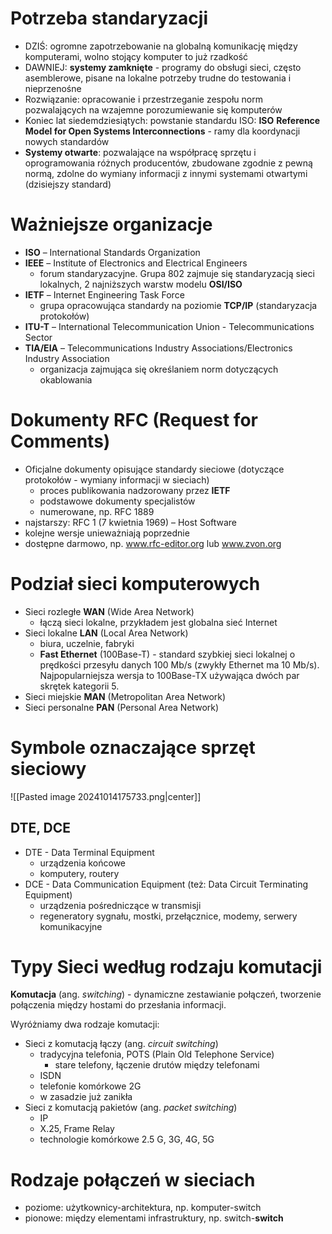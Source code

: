 
# Potrzeba standaryzacji

- DZIŚ: ogromne zapotrzebowanie na globalną komunikację między komputerami, wolno stojący komputer to już rzadkość
 - DAWNIEJ: **systemy zamknięte** - programy do obsługi sieci, często asemblerowe, pisane na lokalne potrzeby trudne do testowania i nieprzenośne
 - Rozwiązanie: opracowanie i przestrzeganie zespołu norm pozwalających na wzajemne porozumiewanie się komputerów
- Koniec lat siedemdziesiątych: powstanie standardu ISO: **ISO** **Reference Model for Open Systems Interconnections** - ramy dla koordynacji nowych standardów
- **Systemy otwarte**: pozwalające na współpracę sprzętu i oprogramowania różnych producentów, zbudowane zgodnie z pewną normą, zdolne do wymiany informacji z innymi systemami otwartymi (dzisiejszy standard)

# Ważniejsze organizacje

- **ISO** – International Standards Organization
- **IEEE** – Institute of Electronics and Electrical Engineers
	- forum standaryzacyjne. Grupa 802 zajmuje się standaryzacją sieci lokalnych, 2 najniższych warstw modelu **OSI/ISO**
- **IETF** – Internet Engineering Task Force
	- grupa opracowująca standardy na poziomie **TCP/IP** (standaryzacja protokołów)
- **ITU-T** – International Telecommunication Union - Telecommunications Sector
- **TIA/EIA** – Telecommunications Industry Associations/Electronics Industry Association
	- organizacja zajmująca się określaniem norm dotyczących okablowania


# Dokumenty RFC (Request for Comments)

- Oficjalne dokumenty opisujące standardy sieciowe (dotyczące protokołów - wymiany informacji w sieciach)
	 - proces publikowania nadzorowany przez **IETF**
	 - podstawowe dokumenty specjalistów
	 - numerowane, np. RFC 1889
- najstarszy: RFC 1 (7 kwietnia 1969) – Host Software
- kolejne wersje unieważniają poprzednie
- dostępne darmowo, np. www.rfc-editor.org lub www.zvon.org


# Podział sieci komputerowych

- Sieci rozległe **WAN** (Wide Area Network)
	- łączą sieci lokalne, przykładem jest globalna sieć Internet
- Sieci lokalne **LAN** (Local Area Network)
	- biura, uczelnie, fabryki
	- **Fast Ethernet** (100Base-T) - standard szybkiej sieci lokalnej o prędkości przesyłu danych 100 Mb/s (zwykły Ethernet ma 10 Mb/s). Najpopularniejsza wersja to 100Base-TX używająca dwóch par skrętek kategorii 5.
- Sieci miejskie **MAN** (Metropolitan Area Network)
- Sieci personalne **PAN** (Personal Area Network)

# Symbole oznaczające sprzęt sieciowy

![[Pasted image 20241014175733.png|center]]

## DTE, DCE

- DTE - Data Terminal Equipment
	- urządzenia końcowe
	- komputery, routery
- DCE - Data Communication Equipment (też: Data Circuit Terminating Equipment)
	- urządzenia pośredniczące w transmisji
	- regeneratory sygnału, mostki, przełącznice, modemy, serwery komunikacyjne

# Typy Sieci według rodzaju komutacji

**Komutacja** (ang. *switching*) - dynamiczne zestawianie połączeń, tworzenie połączenia między hostami do przesłania informacji.

Wyróżniamy dwa rodzaje komutacji:
- Sieci z komutacją łączy (ang. *circuit switching*)
	- tradycyjna telefonia, POTS (Plain Old Telephone Service)
		- stare telefony, łączenie drutów między telefonami
	- ISDN
	- telefonie komórkowe 2G
	- w zasadzie już zanikła
- Sieci z komutacją pakietów (ang. *packet switching*)
	- IP
	- X.25, Frame Relay
	- technologie komórkowe 2.5 G, 3G, 4G, 5G

# Rodzaje połączeń w sieciach

- poziome: użytkownicy-architektura, np. komputer-switch
- pionowe: między elementami infrastruktury, np. switch-**switch**